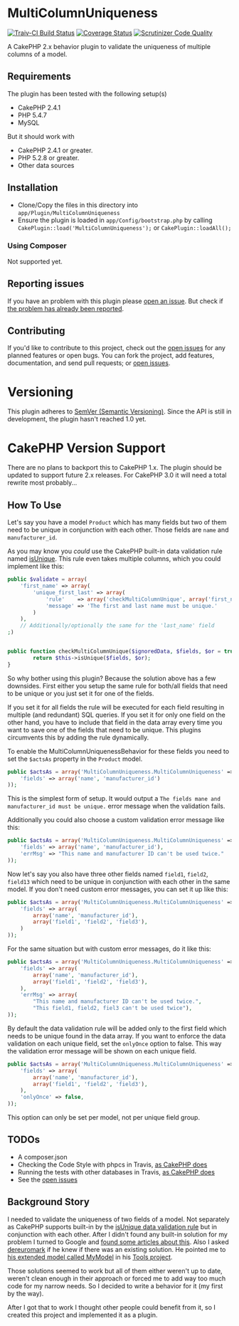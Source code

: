 MultiColumnUniqueness
=====================
[![Traiv-CI Build Status](https://travis-ci.org/ravage84/MultiColumnUniqueness.png)](https://travis-ci.org/ravage84/MultiColumnUniqueness)
[![Coverage Status](https://img.shields.io/coveralls/ravage84/MultiColumnUniqueness.svg)](https://coveralls.io/r/ravage84/MultiColumnUniqueness?branch=master)
[![Scrutinizer Code Quality](https://scrutinizer-ci.com/g/ravage84/MultiColumnUniqueness/badges/quality-score.png?b=master)](https://scrutinizer-ci.com/g/ravage84/MultiColumnUniqueness/?branch=master)

A CakePHP 2.x behavior plugin to validate the uniqueness of multiple columns of a model.

## Requirements

The plugin has been tested with the following setup(s)

* CakePHP 2.4.1
* PHP 5.4.7
* MySQL

But it should work with

* CakePHP 2.4.1 or greater.
* PHP 5.2.8 or greater.
* Other data sources

## Installation

* Clone/Copy the files in this directory into `app/Plugin/MultiColumnUniqueness`
* Ensure the plugin is loaded in `app/Config/bootstrap.php` by calling `CakePlugin::load('MultiColumnUniqueness');` or `CakePlugin::loadAll();`
 
### Using Composer

Not supported yet.

## Reporting issues

If you have an problem with this plugin please [open an issue](https://github.com/ravage84/MultiColumnUniqueness/issues/new).
But check if [the problem has already been reported](https://github.com/ravage84/MultiColumnUniqueness/issues).

## Contributing

If you'd like to contribute to this project, check out the [open issues](https://github.com/ravage84/MultiColumnUniqueness/issues) for any planned features or open bugs.
You can fork the project, add features, documentation, and send pull requests; or [open issues](https://github.com/ravage84/MultiColumnUniqueness/issues/new).

# Versioning

This plugin adheres to [SemVer (Semantic Versioning)](http://semver.org/spec/v2.0.0.html).
Since the API is still in development, the plugin hasn't reached 1.0 yet.

# CakePHP Version Support

There are no plans to backport this to CakePHP 1.x.
The plugin should be updated to support future 2.x releases.
For CakePHP 3.0 it will need a total rewrite most probably...

## How To Use

Let's say you have a model ``Product`` which has many fields
but two of them need to be unique in conjunction with each other.
Those fields are ``name`` and ``manufacturer_id``.

As you may know you *could* use the CakePHP built-in data validation rule named
[isUnique](http://book.cakephp.org/2.0/en/models/data-validation.html#Model::Validation::isUnique).
This rule even takes multiple columns, which you could implement like this:

````php
public $validate = array(
	'first_name' => array(
		'unique_first_last' => array(
			'rule'    => array('checkMultiColumnUnique', array('first_name', 'last_name'), false)
			'message' => 'The first and last name must be unique.'
		)
	),
	// Additionally/optionally the same for the 'last_name' field
;)


public function checkMultiColumnUnique($ignoredData, $fields, $or = true) {
		return $this->isUnique($fields, $or);
}
````

So why bother using this plugin?
Because the solution above has a few downsides.
First either you setup the same rule for both/all fields that need to be unique
or you just set it for one of the fields.

If you set it for all fields the rule will be executed for each field
resulting in multiple (and redundant) SQL queries.
If you set it for only one field on the other hand, you have to include that field
in the data array every time you want to save one of the fields that need to be unique.
This plugins circumvents this by adding the rule dynamically.

To enable the MultiColumnUniquenessBehavior for these fields
you need to set the ``$actsAs`` property in the ``Product`` model.

````php
public $actsAs = array('MultiColumnUniqueness.MultiColumnUniqueness' => array(
	'fields' => array('name', 'manufacturer_id')
));
````

This is the simplest form of setup.
It would output a ``The fields mane and manufacturer_id must be unique.``
error message when the validation fails.

Additionally you could also choose a custom validation error message like this:

````php
public $actsAs = array('MultiColumnUniqueness.MultiColumnUniqueness' => array(
	'fields' => array('name', 'manufacturer_id'),
	'errMsg' => "This name and manufacturer ID can't be used twice."
));
````

Now let's say you also have three other fields named ``field1``, ``field2``, ``field13``
which need to be unique in conjunction with each other in the same model.
If you don't need custom error messages, you can set it up like this:

````php
public $actsAs = array('MultiColumnUniqueness.MultiColumnUniqueness' => array(
	'fields' => array(
		array('name', 'manufacturer_id'),
		array('field1', 'field2', 'field3'),
	)
));
````

For the same situation but with custom error messages, do it like this:

````php
public $actsAs = array('MultiColumnUniqueness.MultiColumnUniqueness' => array(
	'fields' => array(
		array('name', 'manufacturer_id'),
		array('field1', 'field2', 'field3'),
	),
	'errMsg' => array(
		"This name and manufacturer ID can't be used twice.",
		"This field1, field2, fiel3 can't be used twice"),
));
````

By default the data validation rule will be added only to the first field
which needs to be unique found in the data array.
If you want to enforce the data validation on each unique field,
set the ``onlyOnce`` option to false.
This way the validation error message will be shown on each unique field.

````php
public $actsAs = array('MultiColumnUniqueness.MultiColumnUniqueness' => array(
	'fields' => array(
		array('name', 'manufacturer_id'),
		array('field1', 'field2', 'field3'),
	),
	'onlyOnce' => false,
));
````
This option can only be set per model, not per unique field group.

## TODOs

* A composer.json
* Checking the Code Style with phpcs in Travis, [as CakePHP does](https://github.com/cakephp/cakephp/blob/master/.travis.yml)
* Running the tests with other databases in Travis, [as CakePHP does](https://github.com/cakephp/cakephp/blob/master/.travis.yml)
* See the [open issues](https://github.com/ravage84/MultiColumnUniqueness/issues)
 
## Background Story

I needed to validate the uniqueness of two fields of a model.
Not separately as CakePHP supports built-in by the [isUnique data validation rule](http://book.cakephp.org/2.0/en/models/data-validation.html#Model::Validation::isUnique)
but in conjunction with each other.
After I didn't found any built-in solution for my problem I turned to Google and [found some articles about this](http://stackoverflow.com/questions/2461267/cakephp-isunique-for-2-fields).
Also I asked [dereuromark](https://github.com/dereuromark) if he knew if there was an existing solution.
He pointed me to [his extended model called MyModel](https://github.com/dereuromark/tools/blob/master/Model/MyModel.php#L959) in his [Tools project](https://github.com/dereuromark/tools/).

Those solutions seemed to work but all of them either weren't up to date, weren't clean enough in their approach or forced me to add way too much code for my narrow needs.
So I decided to write a behavior for it (my first by the way).

After I got that to work I thought other people could benefit from it, so I created this project and implemented it as a plugin.
